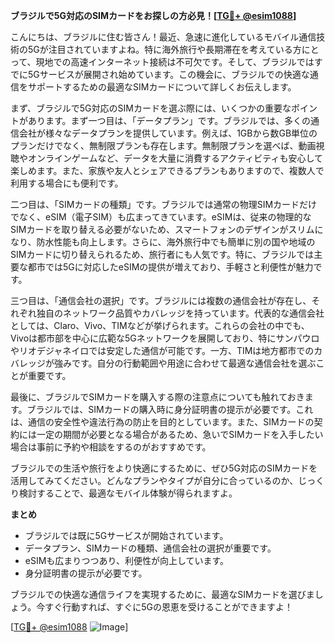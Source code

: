 **ブラジルで5G対応のSIMカードをお探しの方必見！[[TG💪+ @esim1088](https://t.me/s/esim1088)]**

こんにちは、ブラジルに住む皆さん！最近、急速に進化しているモバイル通信技術の5Gが注目されていますよね。特に海外旅行や長期滞在を考えている方にとって、現地での高速インターネット接続は不可欠です。そして、ブラジルではすでに5Gサービスが展開され始めています。この機会に、ブラジルでの快適な通信をサポートするための最適なSIMカードについて詳しくお伝えします。

まず、ブラジルで5G対応のSIMカードを選ぶ際には、いくつかの重要なポイントがあります。まず一つ目は、「データプラン」です。ブラジルでは、多くの通信会社が様々なデータプランを提供しています。例えば、1GBから数GB単位のプランだけでなく、無制限プランも存在します。無制限プランを選べば、動画視聴やオンラインゲームなど、データを大量に消費するアクティビティも安心して楽しめます。また、家族や友人とシェアできるプランもありますので、複数人で利用する場合にも便利です。

二つ目は、「SIMカードの種類」です。ブラジルでは通常の物理SIMカードだけでなく、eSIM（電子SIM）も広まってきています。eSIMは、従来の物理的なSIMカードを取り替える必要がないため、スマートフォンのデザインがスリムになり、防水性能も向上します。さらに、海外旅行中でも簡単に別の国や地域のSIMカードに切り替えられるため、旅行者にも人気です。特に、ブラジルでは主要な都市では5Gに対応したeSIMの提供が増えており、手軽さと利便性が魅力です。

三つ目は、「通信会社の選択」です。ブラジルには複数の通信会社が存在し、それぞれ独自のネットワーク品質やカバレッジを持っています。代表的な通信会社としては、Claro、Vivo、TIMなどが挙げられます。これらの会社の中でも、Vivoは都市部を中心に広範な5Gネットワークを展開しており、特にサンパウロやリオデジャネイロでは安定した通信が可能です。一方、TIMは地方都市でのカバレッジが強みです。自分の行動範囲や用途に合わせて最適な通信会社を選ぶことが重要です。

最後に、ブラジルでSIMカードを購入する際の注意点についても触れておきます。ブラジルでは、SIMカードの購入時に身分証明書の提示が必要です。これは、通信の安全性や違法行為の防止を目的としています。また、SIMカードの契約には一定の期間が必要となる場合があるため、急いでSIMカードを入手したい場合は事前に予約や相談をするのがおすすめです。

ブラジルでの生活や旅行をより快適にするために、ぜひ5G対応のSIMカードを活用してみてください。どんなプランやタイプが自分に合っているのか、じっくり検討することで、最適なモバイル体験が得られますよ。

**まとめ**
- ブラジルでは既に5Gサービスが開始されています。
- データプラン、SIMカードの種類、通信会社の選択が重要です。
- eSIMも広まりつつあり、利便性が向上しています。
- 身分証明書の提示が必要です。

ブラジルでの快適な通信ライフを実現するために、最適なSIMカードを選びましょう。今すぐ行動すれば、すぐに5Gの恩恵を受けることができますよ！

[[TG💪+ @esim1088](https://t.me/s/esim1088) ![Image](https://i.postimg.cc/Y0z9fWf4/image.png)]
